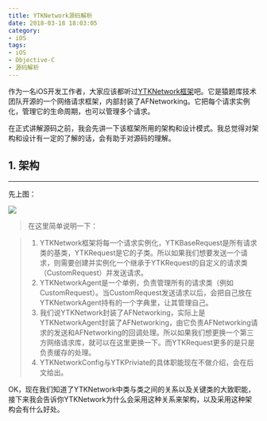```yaml
---
title: YTKNetwork源码解析
date: 2018-03-18 18:03:05
category: 
- iOS
tags: 
- iOS
- Objective-C
- 源码解析 
---
```


作为一名iOS开发工作者，大家应该都听过[YTKNetwork框架](https://github.com/yuantiku/YTKNetwork)吧。它是猿题库技术团队开源的一个网络请求框架，内部封装了AFNetworking。它把每个请求实例化，管理它的生命周期，也可以管理多个请求。

在正式讲解源码之前，我会先讲一下该框架所用的架构和设计模式。我总觉得对架构和设计有一定的了解的话，会有助于对源码的理解。

## 1. 架构

-------
先上图：

![](http://upload-images.jianshu.io/upload_images/859001-054321f909402be5.png?imageMogr2/auto-orient/strip%7CimageView2/2/w/1240)


> 在这里简单说明一下：

> 1. YTKNetwork框架将每一个请求实例化，YTKBaseRequest是所有请求类的基类，YTKRequest是它的子类。所以如果我们想要发送一个请求，则需要创建并实例化一个继承于YTKRequest的自定义的请求类（CustomRequest）并发送请求。
> 2. YTKNetworkAgent是一个单例，负责管理所有的请求类（例如CustomRequest）。当CustomRequest发送请求以后，会把自己放在YTKNetworkAgent持有的一个字典里，让其管理自己。
> 3. 我们说YTKNetwork封装了AFNetworking，实际上是YTKNetworkAgent封装了AFNetworking，由它负责AFNetworking请求的发送和AFNetworking的回调处理。所以如果我们想更换一个第三方网络请求库，就可以在这里更换一下。而YTKRequest更多的是只是负责缓存的处理。
> 4. YTKNetworkConfig与YTKPriviate的具体职能现在不做介绍，会在后文给出。

OK，现在我们知道了YTKNetwork中类与类之间的关系以及关键类的大致职能，接下来我会告诉你YTKNetwork为什么会采用这种关系来架构，以及采用这种架构会有什么好处。


